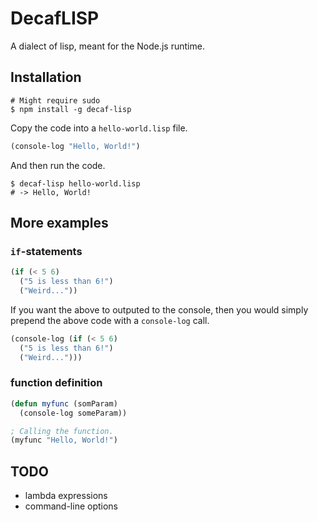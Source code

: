 # DecafLISP

A dialect of lisp, meant for the Node.js runtime.

## Installation

```shell
# Might require sudo
$ npm install -g decaf-lisp
```

Copy the code into a `hello-world.lisp` file.

```lisp
(console-log "Hello, World!")
```

And then run the code.

```shell
$ decaf-lisp hello-world.lisp
# -> Hello, World!
```

## More examples

### `if`-statements

```lisp
(if (< 5 6)
  ("5 is less than 6!")
  ("Weird..."))
```

If you want the above to outputed to the console, then you would simply prepend the above code with a `console-log` call.

```lisp
(console-log (if (< 5 6)
  ("5 is less than 6!")
  ("Weird...")))
```

### function definition

```lisp
(defun myfunc (somParam)
  (console-log someParam))

; Calling the function.
(myfunc "Hello, World!")
```

## TODO

* lambda expressions
* command-line options